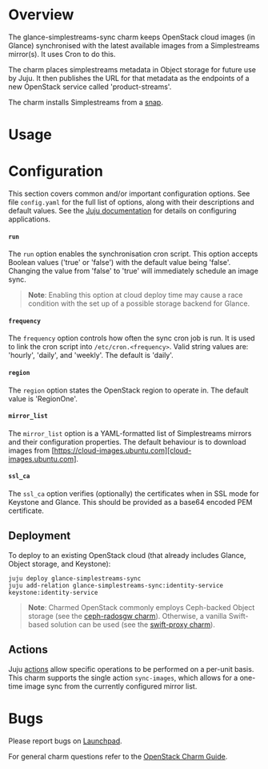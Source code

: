 # Overview

The glance-simplestreams-sync charm keeps OpenStack cloud images (in Glance)
synchronised with the latest available images from a Simplestreams mirror(s).
It uses Cron to do this.

The charm places simplestreams metadata in Object storage for future use by
Juju. It then publishes the URL for that metadata as the endpoints of a new
OpenStack service called 'product-streams'.

The charm installs Simplestreams from a [snap][snap-upstream].

# Usage

# Configuration

This section covers common and/or important configuration options. See file
`config.yaml` for the full list of options, along with their descriptions and
default values. See the [Juju documentation][juju-docs-config-apps] for details
on configuring applications.

#### `run`

The `run` option enables the synchronisation cron script. This option accepts
Boolean values ('true' or 'false') with the default value being 'false'.
Changing the value from 'false' to 'true' will immediately schedule an image
sync.

> **Note**: Enabling this option at cloud deploy time may cause a race
  condition with the set up of a possible storage backend for Glance.

#### `frequency`

The `frequency` option controls how often the sync cron job is run. It is used
to link the cron script into `/etc/cron.<frequency>`. Valid string values are:
'hourly', 'daily', and 'weekly'. The default is 'daily'.

#### `region`

The `region` option states the OpenStack region to operate in. The default
value is 'RegionOne'.

#### `mirror_list`

The `mirror_list` option is a YAML-formatted list of Simplestreams mirrors and
their configuration properties. The default behaviour is to download images
from [https://cloud-images.ubuntu.com][cloud-images.ubuntu.com].

#### `ssl_ca`

The `ssl_ca` option verifies (optionally) the certificates when in SSL mode for
Keystone and Glance. This should be provided as a base64 encoded PEM
certificate.

## Deployment

To deploy to an existing OpenStack cloud (that already includes Glance, Object
storage, and Keystone):

    juju deploy glance-simplestreams-sync
    juju add-relation glance-simplestreams-sync:identity-service keystone:identity-service

> **Note**: Charmed OpenStack commonly employs Ceph-backed Object storage (see
  the [ceph-radosgw charm][ceph-radosgw-charm]). Otherwise, a vanilla
  Swift-based solution can be used (see the [swift-proxy charm][swift-proxy-charm]).

## Actions

Juju [actions][juju-docs-actions] allow specific operations to be performed on
a per-unit basis. This charm supports the single action `sync-images`, which
allows for a one-time image sync from the currently configured mirror list.

# Bugs

Please report bugs on [Launchpad][lp-bugs-charm-glance-simplestreams-sync].

For general charm questions refer to the [OpenStack Charm Guide][cg].

<!-- LINKS -->

[cg]: https://docs.openstack.org/charm-guide
[cdg]: https://docs.openstack.org/project-deploy-guide/charm-deployment-guide
[lp-bugs-charm-glance-simplestreams-sync]: https://bugs.launchpad.net/charm-glance-simplestreams-sync/+filebug
[juju-docs-actions]: https://juju.is/docs/working-with-actions
[juju-docs-config-apps]: https://juju.is/docs/configuring-applications
[snap-upstream]: https://snapcraft.io/
[cloud-images.ubuntu.com]: https://cloud-images.ubuntu.com
[ceph-radosgw-charm]: https://jaas.ai/ceph-radosgw
[swift-proxy-charm]: https://jaas.ai/swift-proxy
